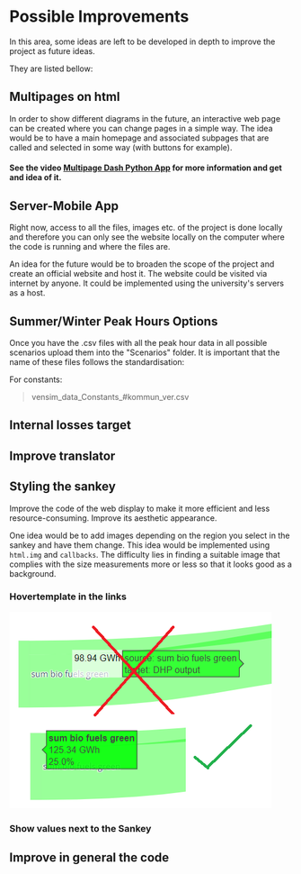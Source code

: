 # Possible Improvements 

In this area, some ideas are left to be developed in depth to improve the project as future ideas.

They are listed bellow:

## Multipages on html

In order to show different diagrams in the future, an interactive web page can be created where you can change pages in a simple way. The idea would be to have a main homepage and associated subpages that are called and selected in some way (with buttons for example).

#### See the video [Multipage Dash Python App](https://www.youtube.com/watch?v=MtSgh6FOL7I&ab_channel=CharmingData) for more information and get and idea of it.


## Server-Mobile App

Right now, access to all the files, images etc. of the project is done locally and therefore you can only see the website locally on the computer where the code is running and where the files are. 

An idea for the future would be to broaden the scope of the project and create an official website and host it. The website could be visited via internet by anyone. 
It could be implemented using the university's servers as a host.

## Summer/Winter Peak Hours Options

Once you have the .csv files with all the peak hour data in all possible scenarios upload them into the "Scenarios" folder. It is important that the name of these files follows the standardisation: 

For constants:
> vensim_data_Constants_#kommun_ver.csv

## Internal losses target

## Improve translator

## Styling the sankey

Improve the code of the web display to make it more efficient and less resource-consuming. Improve its aesthetic appearance. 

One idea would be to add images depending on the region you select in the sankey and have them change. This idea would be implemented using `html.img` and `callbacks`. The difficulty lies in finding a suitable image that complies with the size measurements more or less so that it looks good as a background.

### Hovertemplate in the links 

![](https://github.com/ClaudiaAda/SUES-Digit-Organised/blob/e6221335a0c52af26fa76ccd5a5f988d22eefb0e/Documentation/images/hovertemplate.png)

### Show values next to the Sankey 

## Improve in general the code 

